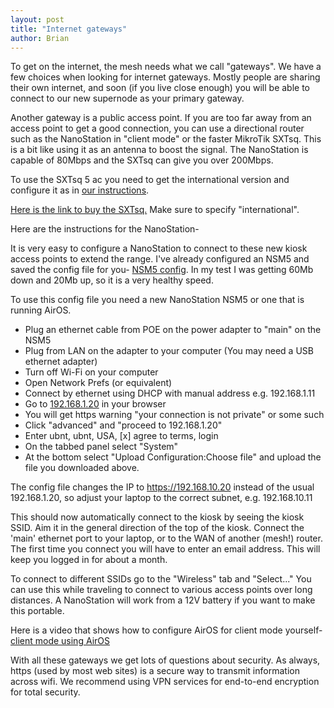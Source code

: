 ```yaml
---
layout: post
title: "Internet gateways"
author: Brian
---
```

To get on the internet, the mesh needs what we call "gateways". We have a few choices when looking for internet gateways. Mostly people are sharing their own internet, and soon (if you live close enough) you will be able to connect to our new supernode as your primary gateway.

Another gateway is a public access point. If you are too far away from an access point to get a good connection, you can use a directional router such as the NanoStation in "client mode" or the faster MikroTik SXTsq. This is a bit like using it as an antenna to boost the signal. The NanoStation is capable of 80Mbps and the SXTsq can give you over 200Mbps.

To use the SXTsq 5 ac you need to get the international version and configure it as in [our instructions](https://docs.nycmesh.net/hardware/sxtsqg5acd).

[Here is the link to buy the SXTsq.](https://www.multilink.us/SXTsq-5-ac_p_1271.html) Make sure to specify "international".

Here are the instructions for the NanoStation-

 It is very easy to configure a NanoStation to connect to these new kiosk access points to extend the range. I've already configured an NSM5 and saved the config file for you- [NSM5 config](../../download/config/NSM5-XW-link.html). In my test I was getting 60Mb down and 20Mb up, so it is a very healthy speed. 

To use this config file you need a new NanoStation NSM5 or one that is running AirOS.  
* Plug an ethernet cable from POE on the power adapter to "main" on the NSM5  
* Plug from LAN on the adapter to your computer (You may need a USB ethernet adapter)  
* Turn off Wi-Fi on your computer  
* Open Network Prefs (or equivalent)  
* Connect by ethernet using DHCP with manual address e.g. 192.168.1.11  
* Go to [192.168.1.20](http://192.168.1.20) in your browser  
* You will get https warning "your connection is not private" or some such  
* Click "advanced" and "proceed to 192.168.1.20"  
* Enter ubnt, ubnt, USA, [x] agree to terms, login  
* On the tabbed panel select "System"  
* At the bottom select "Upload Configuration:Choose file" and upload the file you downloaded above.  

The config file changes the IP to https://192.168.10.20 instead of the usual 192.168.1.20, so adjust your laptop to the correct subnet, e.g. 192.168.10.11

This should now automatically connect to the kiosk by seeing the kiosk SSID. Aim it in the general direction of the top of the kiosk. Connect the 'main' ethernet port to your laptop, or to the WAN of another (mesh!) router. The first time you connect you will have to enter an email address. This will keep you logged in for about a month.

To connect to different SSIDs go to the "Wireless" tab and "Select..." You can use this while traveling to connect to various access points over long distances. A NanoStation will work from a 12V battery if you want to make this portable.

Here is a video that shows how to configure AirOS for client mode yourself- [client mode using AirOS](https://www.youtube.com/watch?v=zWxAHA5PkdE)

With all these gateways we get lots of questions about security. As always, https (used by most web sites) is a secure way to transmit information across wifi. We recommend using VPN services for end-to-end encryption for total security.



